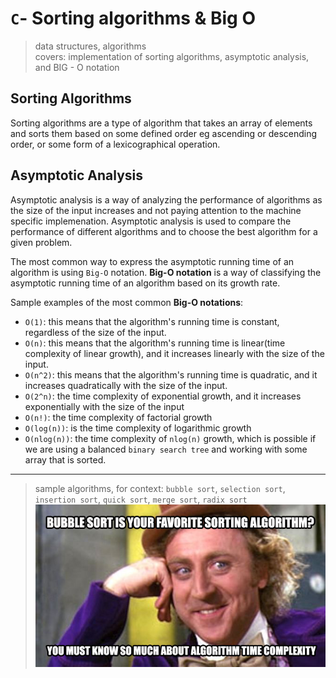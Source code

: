 # `C`- Sorting algorithms & Big O

> data structures, algorithms <br/>
> covers: implementation of sorting algorithms, asymptotic analysis, and BIG - O notation

## Sorting Algorithms
Sorting algorithms are a type of algorithm that takes an array of elements and sorts them based on some defined order eg ascending or descending order, or some form of a lexicographical operation.


## Asymptotic Analysis
Asymptotic analysis is a way of analyzing the performance of algorithms as the size of the input increases and not paying attention to the machine specific implemenation. Asymptotic analysis is used to compare the performance of different algorithms and to choose the best algorithm for a given problem.

The most common way to express the asymptotic running time of an algorithm is using `Big-O` notation. **Big-O notation** is a way of classifying the asymptotic running time of an algorithm based on its growth rate.

Sample examples of the most common **Big-O notations**:

- `O(1)`: this means that the algorithm's running time is constant, regardless of the size of the input.
- `O(n)`: this means that the algorithm's running time is linear(time complexity of linear growth), and it increases linearly with the size of the input.
- `O(n^2)`: this means that the algorithm's running time is quadratic, and it increases quadratically with the size of the input.
- `O(2^n)`: the time complexity of exponential growth, and it increases exponentially with the size of the input
- `O(n!)`: the time complexity of factorial growth
- `O(log(n))`:  is the time complexity of logarithmic growth
- `O(nlog(n))`: the time complexity of `nlog(n)` growth, which is possible if we are using a balanced `binary search tree` and working with some array that is sorted.

---
> sample algorithms, for context: `bubble sort`, `selection sort`, `insertion sort`, `quick sort`, `merge sort`, `radix sort`
![meme :)](./img/willy-wonka.png)